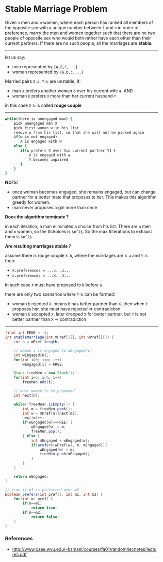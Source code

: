 # Stable Marriage Problem

Given `n` men and `n` women, where each person has ranked all members of the
opposite sex with a unique number between `1` and `n` in order of preference,
marry the men and women together such that there are no two people of opposite
sex who would both rather have each other than their current partners.
If there are no such people, all the marriages are **stable**.

---

let us say:
* men represented by `{A,B,C,...}`
* women represented by `{a,b,c,...}`

Married pairs `X-a`, `Y-b` are unstable, if:
* man `X` prefers another woman `b` over his current wife `a`. AND
* woman `b` prefers `X` more than her current husband `Y`

in this case `X-b` is called **rouge couple**

---

```bash
while(there is unengaged man) {
    pick unengaged man X
    pick first woman w in his list
    remove w from his list, so that she will not be picked again
    if(w is not engaged)
       X is engaged with w
    else {
       if(w prefers X over his current partner Y) {
           X is engaged with w
           Y becomes unpaired
       }
    }
}
```

**NOTE:**
* once woman becomes engaged, she remains engaged, but can change partner
  for a better mate that proposes to her. This makes this algorithm greedy for women.
* man never proposes a girl more than once

**Does the algorithm terminate ?**

in each iteration, a man eliminates a choice from his list.
There are `n` men and `n` women, so the #choices is `$n^2$`.
So the max #iterations to exhaust them is `$n^2$`

**Are resulting marriages stable ?**

assume there is rouge couple `X-b`, where the marriages are `X-a` and `Y-b`. then:
* `X.preferences = ...b...a...`
* `b.preferences = ...X...Y...`

in such case `X` must have proposed to `b` before `a`

there are only two scenarios where `Y-b` can be formed:
* woman `b` rejected `X`. means `b` has better partner than `X`. then when `Y` proposes her, she must have rejected => contradiction
* woman `b` accepted `X`, later dropped `X` for better partner. but `Y` is not better partner than `X` => contradiction

---

```java
final int FREE = -1;
int stableMarriage(int mPref[][], int wPref[][]) {
    int n = mPref.length;

    // woman i is engaged to wEngaged[i]
    int wEngaged[n];
    for(int i=0; i<n; i++)
        wEngaged[i] = FREE;

    Stack freeMen = new Stack();
    for(int i=0; i<n; i++)
        freeMen.add(i);

    // next woman to be proposed
    int next[n];

    while(!freeMean.isEmpty()) {
        int m = freeMen.peek();
        int w = mPref[m][next[m]];
        next[m]++;
        if(wEngaged[w]==FREE) {
            wEngaged[w] = m;
            freeMen.pop();
        } else {
            int mEngaged = wEngaged[w];
            if(prefers(wPref[w], m, mEngaged)){
                wEngaged[w] = m;
                freeMen.push(mEngaged);
            }
        }
    }

    return wEngaged;
}

// true if m1 is preferred over m2
boolean prefers(int pref[], int m1, int m2) {
    for(int m: pref) {
        if(m==m1)
            return true;
        if(m==m2)
            return false;
    }
}
```

### References

* <http://www.csee.wvu.edu/~ksmani/courses/fa01/random/lecnotes/lecture5.pdf>
